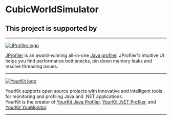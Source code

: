 # CubicWorldSimulator

## This project is supported by
***

[![JProfiler logo](https://www.ej-technologies.com/images/product_banners/jprofiler_large.png)](https://www.ej-technologies.com/products/jprofiler/overview.html)  

[JProfiler](https://www.ej-technologies.com/products/jprofiler/overview.html) is an award-winning all-in-one [Java profiler](https://www.ej-technologies.com/products/jprofiler/overview.html). JProfiler's intuitive UI helps you find performance bottlenecks, pin down memory leaks and resolve threading issues.
***

[![YourKit logo](https://www.yourkit.com/images/yklogo.png)](https://www.yourkit.com/)                          

YourKit supports open source projects with innovative and intelligent tools
for monitoring and profiling Java and .NET applications.  
YourKit is the creator of [YourKit Java Profiler](https://www.yourkit.com/java/profiler/),
[YourKit .NET Profiler](https://www.yourkit.com/.net/profiler/),
and [YourKit YouMonitor](https://www.yourkit.com/youmonitor/).

***